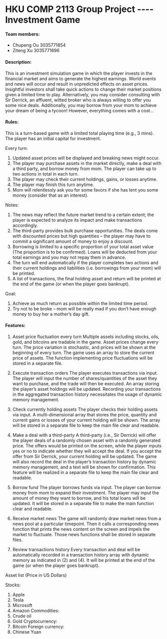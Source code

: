 # HKU COMP 2113 Group Project ---- Investment Game

#### Team members:
- Chupeng Ou 3035771854
- Ziteng Xu 3035771696

#### Description:

This is an investment simulation game in which the player invests in the financial market and aims to generate the highest earnings. 
World events and news will occur and result in unpredicted effects on asset prices. Insightful investors shall take quick actions to
change their market positions given a limited time to play. Alternatively, you may consider consulting with Sir Derrick, an affluent,
witted broker who is always willing to offer you some nice deals. Additionally, you may borrow from your mom to achieve your dream of
being a tycoon! However, everything comes with a cost… 

#### Rules:
This is a turn-based game with a limited total playing time (e.g., 3 mins). The player has an initial capital for investment. 

Every turn:  
1. Updated asset prices will be displayed and breaking news might occur. 
2. The player may purchase assets in the market directly, make a deal with a third party, and borrow money from mom. The player
can take up to two actions in total in each turn. 
3. The player may check their current holdings, gains, or losses anytime. 
4. The player may finish this turn anytime. 
5. Mom will relentlessly ask you for some favors if she has lent you some money (consider that as an interest).  

Notes: 

1. The news may reflect the future market trend to a certain extent; the player is expected to analyze its impact and 
make transactions accordingly. 
2. The third-party provides bulk purchase opportunities. The deals come with discounted prices but high quantities – 
the player may have to commit a significant amount of money to enjoy a discount.  
3. Borrowing is limited to a specific proportion of your total asset value (The proportion is to be confirmed).  Loans
 will be deducted from your total earnings and you may not repay them in advance. 
4. The turn will end automatically if the player completes two actions and their current holdings and liabilities 
(i.e. borrowings from your mom) will be printed.  
5. A list of transactions, the final holding asset and return will be printed at the end of the game (or when the player goes bankrupt). 


Goal:
1. Achieve as much return as possible within the limited time period. 
2. Try not to be broke – mom will be really mad if you don’t have enough money to buy her a mother’s day gift.

#### Features:

1.	Asset price fluctuation every turn
Multiple assets including stocks, oils, gold, and bitcoins are tradable in the game. Asset prices change every turn. The price variation is stochastic, and prices will be shown at the beginning of every turn. The game uses an array to store the current price of assets. The function implementing price fluctuations will be stored in a separate file.

2.	Execute transaction orders
The player executes transactions via input. The player will input the number of shares/quantities of the asset they want to purchase, and the trade will then be executed. An array storing the player’s asset holdings will be updated. Recording your transactions in the aggregated transaction history necessitates the usage of dynamic memory management.

3.	Check currently holding assets
The player checks their holding assets via input. A multi-dimensional array that stores the price, quantity and current gains or losses of your current holding will be shown. The array will be stored in a separate file to keep the main file clear and readable.

4.	Make a deal with a third-party
A third-party (i.e., Sir Derrick) will offer the player deals of a randomly chosen asset with a randomly generated price. The offers would be printed on the screen, while the player inputs yes or no to indicate whether they will accept the deal. If you accept the offer from Sir Derrick, your current holding will be updated. The game will also record the deal in the player’s transaction history by dynamic memory management, and a text will be shown for confirmation. This feature will be realized in a separate file to keep the main file clear and readable.

5.	Borrow fund 
The player borrows funds via input. The player can borrow money from mom to expand their investment. The player may input the amount of money they want to borrow, and his total loans will be updated. It will be stored in a separate file to make the main function clear and readable.

6.	Receive market news
The game will randomly draw market news from a news pool at a particular timepoint. Then it calls a corresponding news function that prints the news content on the screen and impels the market to fluctuate. Those news functions shall be stored in separate files.

7.	Review transactions history
Every transaction and deal will be automatically recorded in a transaction history array with dynamic memory as indicated in (2) and (4). It will be printed at the end of the game (or when the player goes bankrupt).

Asset list (Price in US Dollars)

Stocks:
1. Apple 
2. Tesla
3. Microsoft
4. Amazon
Commodities:
1. Crude oil
2. Gold
Cryptocurrency:
1. Bitcoin
Foreign currency:
1. Chinese Yuan





